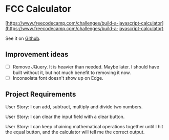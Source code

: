 # FCC Calculator

 [https://www.freecodecamp.com/challenges/build-a-javascript-calculator](https://www.freecodecamp.com/challenges/build-a-javascript-calculator)

See it on [Github](https://kieranharding.github.io/Calculator).

## Improvement ideas

- [ ]  Remove JQuery. It is heavier than needed. Maybe later. I should have built without it, but not much benefit to removing it now.
- [ ]  Inconsolata font doesn't show up on Edge.

## Project Requirements

User Story: I can add, subtract, multiply and divide two numbers.

User Story: I can clear the input field with a clear button.

User Story: I can keep chaining mathematical operations together until I hit the equal button, and the calculator will tell me the correct output.
